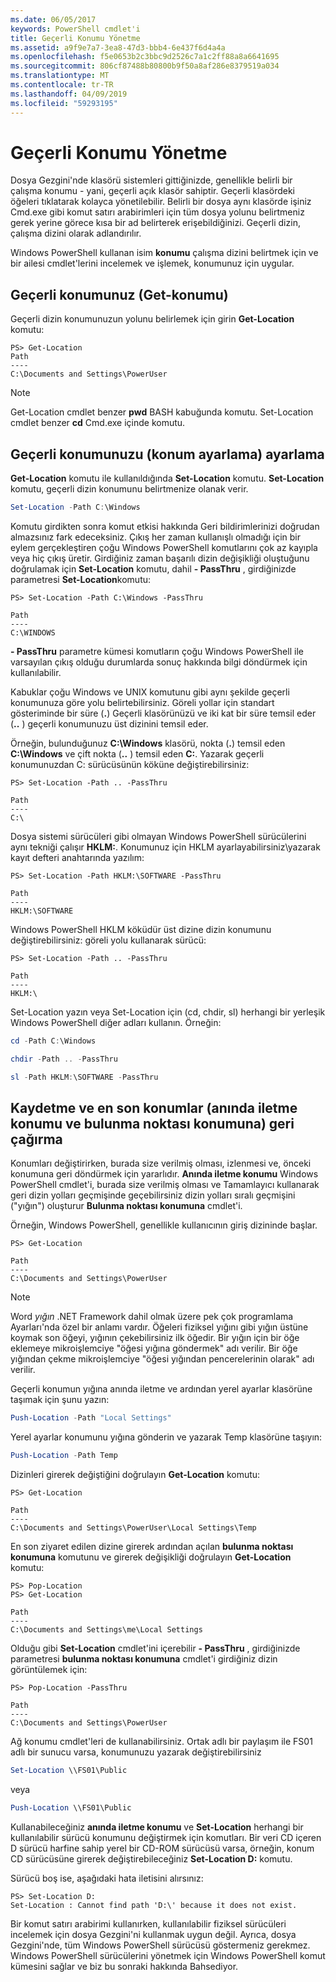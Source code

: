 ```yaml
---
ms.date: 06/05/2017
keywords: PowerShell cmdlet'i
title: Geçerli Konumu Yönetme
ms.assetid: a9f9e7a7-3ea8-47d3-bbb4-6e437f6d4a4a
ms.openlocfilehash: f5e0653b2c3bbc9d2526c7a1c2ff88a8a6641695
ms.sourcegitcommit: 806cf87488b80800b9f50a8af286e8379519a034
ms.translationtype: MT
ms.contentlocale: tr-TR
ms.lasthandoff: 04/09/2019
ms.locfileid: "59293195"
---
```

# <a name="managing-current-location"></a>Geçerli Konumu Yönetme

Dosya Gezgini'nde klasörü sistemleri gittiğinizde, genellikle belirli bir çalışma konumu - yani, geçerli açık klasör sahiptir. Geçerli klasördeki öğeleri tıklatarak kolayca yönetilebilir. Belirli bir dosya aynı klasörde işiniz Cmd.exe gibi komut satırı arabirimleri için tüm dosya yolunu belirtmeniz gerek yerine görece kısa bir ad belirterek erişebildiğinizi. Geçerli dizin, çalışma dizini olarak adlandırılır.

Windows PowerShell kullanan isim **konumu** çalışma dizini belirtmek için ve bir ailesi cmdlet'lerini incelemek ve işlemek, konumunuz için uygular.

## <a name="getting-your-current-location-get-location"></a>Geçerli konumunuz (Get-konumu)

Geçerli dizin konumunuzun yolunu belirlemek için girin **Get-Location** komutu:

```
PS> Get-Location
Path
----
C:\Documents and Settings\PowerUser
```

> [!NOTE]
> Get-Location cmdlet benzer **pwd** BASH kabuğunda komutu. Set-Location cmdlet benzer **cd** Cmd.exe içinde komutu.

## <a name="setting-your-current-location-set-location"></a>Geçerli konumunuzu (konum ayarlama) ayarlama

**Get-Location** komutu ile kullanıldığında **Set-Location** komutu. **Set-Location** komutu, geçerli dizin konumunu belirtmenize olanak verir.

```powershell
Set-Location -Path C:\Windows
```

Komutu girdikten sonra komut etkisi hakkında Geri bildirimlerinizi doğrudan almazsınız fark edeceksiniz. Çıkış her zaman kullanışlı olmadığı için bir eylem gerçekleştiren çoğu Windows PowerShell komutlarını çok az kayıpla veya hiç çıkış üretir. Girdiğiniz zaman başarılı dizin değişikliği oluştuğunu doğrulamak için **Set-Location** komutu, dahil **- PassThru** , girdiğinizde parametresi **Set-Location**komutu:

```
PS> Set-Location -Path C:\Windows -PassThru

Path
----
C:\WINDOWS
```

**- PassThru** parametre kümesi komutların çoğu Windows PowerShell ile varsayılan çıkış olduğu durumlarda sonuç hakkında bilgi döndürmek için kullanılabilir.

Kabuklar çoğu Windows ve UNIX komutunu gibi aynı şekilde geçerli konumunuza göre yolu belirtebilirsiniz. Göreli yollar için standart gösteriminde bir süre (**.**) Geçerli klasörünüzü ve iki kat bir süre temsil eder (**..** ) geçerli konumunuzu üst dizinini temsil eder.

Örneğin, bulunduğunuz **C:\\Windows** klasörü, nokta (**.**) temsil eden **C:\\Windows** ve çift nokta (**..** ) temsil eden **C:**. Yazarak geçerli konumunuzdan C: sürücüsünün köküne değiştirebilirsiniz:

```
PS> Set-Location -Path .. -PassThru

Path
----
C:\
```

Dosya sistemi sürücüleri gibi olmayan Windows PowerShell sürücülerini aynı tekniği çalışır **HKLM:**. Konumunuz için HKLM ayarlayabilirsiniz\\yazarak kayıt defteri anahtarında yazılım:

```
PS> Set-Location -Path HKLM:\SOFTWARE -PassThru

Path
----
HKLM:\SOFTWARE
```

Windows PowerShell HKLM köküdür üst dizine dizin konumunu değiştirebilirsiniz: göreli yolu kullanarak sürücü:

```
PS> Set-Location -Path .. -PassThru

Path
----
HKLM:\
```

Set-Location yazın veya Set-Location için (cd, chdir, sl) herhangi bir yerleşik Windows PowerShell diğer adları kullanın. Örneğin:

```powershell
cd -Path C:\Windows
```

```powershell
chdir -Path .. -PassThru
```

```powershell
sl -Path HKLM:\SOFTWARE -PassThru
```

## <a name="saving-and-recalling-recent-locations-push-location-and-pop-location"></a>Kaydetme ve en son konumlar (anında iletme konumu ve bulunma noktası konumuna) geri çağırma

Konumları değiştirirken, burada size verilmiş olması, izlenmesi ve, önceki konumuna geri döndürmek için yararlıdır. **Anında iletme konumu** Windows PowerShell cmdlet'i, burada size verilmiş olması ve Tamamlayıcı kullanarak geri dizin yolları geçmişinde geçebilirsiniz dizin yolları sıralı geçmişini ("yığın") oluşturur  **Bulunma noktası konumuna** cmdlet'i.

Örneğin, Windows PowerShell, genellikle kullanıcının giriş dizininde başlar.

```
PS> Get-Location

Path
----
C:\Documents and Settings\PowerUser
```

> [!NOTE]
> Word *yığın* .NET Framework dahil olmak üzere pek çok programlama Ayarları'nda özel bir anlamı vardır. Öğeleri fiziksel yığını gibi yığın üstüne koymak son öğeyi, yığının çekebilirsiniz ilk öğedir. Bir yığın için bir öğe eklemeye mikroişlemciye "öğesi yığına göndermek" adı verilir. Bir öğe yığından çekme mikroişlemciye "öğesi yığından pencerelerinin olarak" adı verilir.

Geçerli konumun yığına anında iletme ve ardından yerel ayarlar klasörüne taşımak için şunu yazın:

```powershell
Push-Location -Path "Local Settings"
```

Yerel ayarlar konumunu yığına gönderin ve yazarak Temp klasörüne taşıyın:

```powershell
Push-Location -Path Temp
```

Dizinleri girerek değiştiğini doğrulayın **Get-Location** komutu:

```
PS> Get-Location

Path
----
C:\Documents and Settings\PowerUser\Local Settings\Temp
```

En son ziyaret edilen dizine girerek ardından açılan **bulunma noktası konumuna** komutunu ve girerek değişikliği doğrulayın **Get-Location** komutu:

```
PS> Pop-Location
PS> Get-Location

Path
----
C:\Documents and Settings\me\Local Settings
```

Olduğu gibi **Set-Location** cmdlet'ini içerebilir **- PassThru** , girdiğinizde parametresi **bulunma noktası konumuna** cmdlet'i girdiğiniz dizin görüntülemek için:

```
PS> Pop-Location -PassThru

Path
----
C:\Documents and Settings\PowerUser
```

Ağ konumu cmdlet'leri de kullanabilirsiniz. Ortak adlı bir paylaşım ile FS01 adlı bir sunucu varsa, konumunuzu yazarak değiştirebilirsiniz

```powershell
Set-Location \\FS01\Public
```

veya

```powershell
Push-Location \\FS01\Public
```

Kullanabileceğiniz **anında iletme konumu** ve **Set-Location** herhangi bir kullanılabilir sürücü konumunu değiştirmek için komutları. Bir veri CD içeren D sürücü harfine sahip yerel bir CD-ROM sürücüsü varsa, örneğin, konum CD sürücüsüne girerek değiştirebileceğiniz **Set-Location D:** komutu.

Sürücü boş ise, aşağıdaki hata iletisini alırsınız:

```
PS> Set-Location D:
Set-Location : Cannot find path 'D:\' because it does not exist.
```

Bir komut satırı arabirimi kullanırken, kullanılabilir fiziksel sürücüleri incelemek için dosya Gezgini'ni kullanmak uygun değil. Ayrıca, dosya Gezgini'nde, tüm Windows PowerShell sürücüsü göstermeniz gerekmez. Windows PowerShell sürücülerini yönetmek için Windows PowerShell komut kümesini sağlar ve biz bu sonraki hakkında Bahsediyor.
